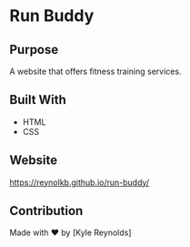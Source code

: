 # Run Buddy

## Purpose
A website that offers fitness training services.

## Built With
* HTML
* CSS

## Website
https://reynolkb.github.io/run-buddy/

## Contribution
Made with ❤️ by [Kyle Reynolds]
